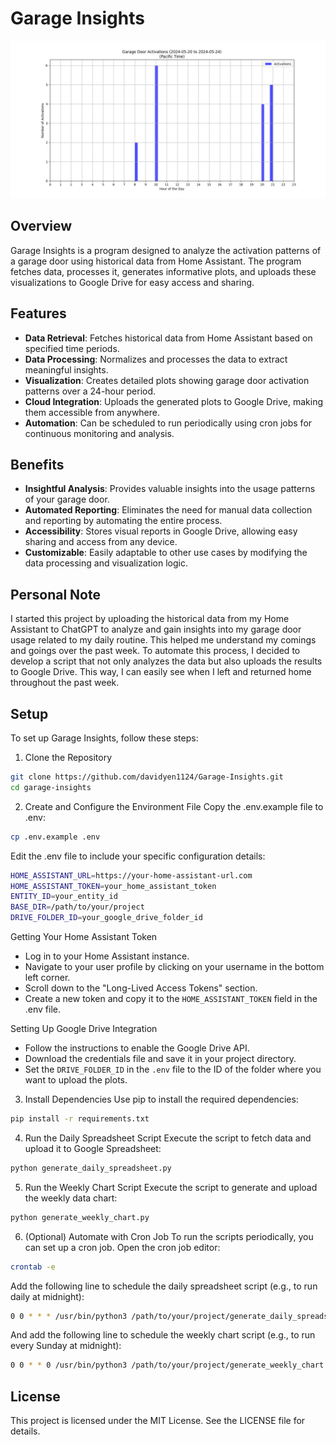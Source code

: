 # Garage Insights

![Sample Plot](images/sample_plot.png)

## Overview

Garage Insights is a program designed to analyze the activation patterns of a garage door using historical data from Home Assistant. The program fetches data, processes it, generates informative plots, and uploads these visualizations to Google Drive for easy access and sharing.

## Features

- **Data Retrieval**: Fetches historical data from Home Assistant based on specified time periods.
- **Data Processing**: Normalizes and processes the data to extract meaningful insights.
- **Visualization**: Creates detailed plots showing garage door activation patterns over a 24-hour period.
- **Cloud Integration**: Uploads the generated plots to Google Drive, making them accessible from anywhere.
- **Automation**: Can be scheduled to run periodically using cron jobs for continuous monitoring and analysis.

## Benefits

- **Insightful Analysis**: Provides valuable insights into the usage patterns of your garage door.
- **Automated Reporting**: Eliminates the need for manual data collection and reporting by automating the entire process.
- **Accessibility**: Stores visual reports in Google Drive, allowing easy sharing and access from any device.
- **Customizable**: Easily adaptable to other use cases by modifying the data processing and visualization logic.

## Personal Note

I started this project by uploading the historical data from my Home Assistant to ChatGPT to analyze and gain insights into my garage door usage related to my daily routine. This helped me understand my comings and goings over the past week. To automate this process, I decided to develop a script that not only analyzes the data but also uploads the results to Google Drive. This way, I can easily see when I left and returned home throughout the past week.

## Setup

To set up Garage Insights, follow these steps:

1. Clone the Repository

```bash
git clone https://github.com/davidyen1124/Garage-Insights.git
cd garage-insights
```

2. Create and Configure the Environment File
   Copy the .env.example file to .env:

```bash
cp .env.example .env
```

Edit the .env file to include your specific configuration details:

```bash
HOME_ASSISTANT_URL=https://your-home-assistant-url.com
HOME_ASSISTANT_TOKEN=your_home_assistant_token
ENTITY_ID=your_entity_id
BASE_DIR=/path/to/your/project
DRIVE_FOLDER_ID=your_google_drive_folder_id
```

Getting Your Home Assistant Token

- Log in to your Home Assistant instance.
- Navigate to your user profile by clicking on your username in the bottom left corner.
- Scroll down to the "Long-Lived Access Tokens" section.
- Create a new token and copy it to the `HOME_ASSISTANT_TOKEN` field in the .env file.

Setting Up Google Drive Integration

- Follow the instructions to enable the Google Drive API.
- Download the credentials file and save it in your project directory.
- Set the `DRIVE_FOLDER_ID` in the `.env` file to the ID of the folder where you want to upload the plots.

3. Install Dependencies
   Use pip to install the required dependencies:

```bash
pip install -r requirements.txt
```

4. Run the Daily Spreadsheet Script
   Execute the script to fetch data and upload it to Google Spreadsheet:

```bash
python generate_daily_spreadsheet.py
```

5. Run the Weekly Chart Script
   Execute the script to generate and upload the weekly data chart:

```bash
python generate_weekly_chart.py
```

6. (Optional) Automate with Cron Job
   To run the scripts periodically, you can set up a cron job. Open the cron job editor:

```bash
crontab -e
```

Add the following line to schedule the daily spreadsheet script (e.g., to run daily at midnight):

```bash
0 0 * * * /usr/bin/python3 /path/to/your/project/generate_daily_spreadsheet.py
```

And add the following line to schedule the weekly chart script (e.g., to run every Sunday at midnight):

```bash
0 0 * * 0 /usr/bin/python3 /path/to/your/project/generate_weekly_chart.py
```

## License

This project is licensed under the MIT License. See the LICENSE file for details.
